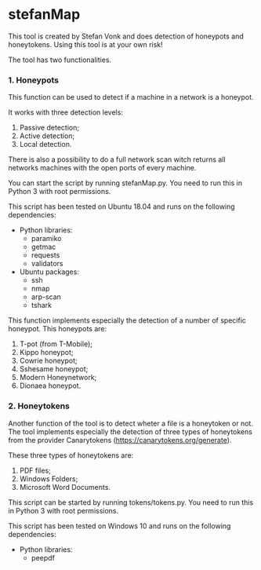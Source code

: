 # stefanMap
This tool is created by Stefan Vonk and does detection of honeypots and honeytokens. Using this tool is at your own risk!

The tool has two functionalities.

### 1. Honeypots
This function can be used to detect if a machine in a network is a honeypot.

It works with three detection levels:
1. Passive detection;
2. Active detection;
3. Local detection.

There is also a possibility to do a full network scan witch returns 
all networks machines with the open ports of every machine.

You can start the script by running stefanMap.py.
You need to run this in Python 3 with root permissions.

This script has been tested on Ubuntu 18.04 and runs on the following dependencies:
- Python libraries:
    - paramiko
    - getmac
    - requests
    - validators
- Ubuntu packages:
    - ssh
    - nmap
    - arp-scan
    - tshark

This function implements especially the detection of a number of specific honeypot.
This honeypots are:
1. T-pot (from T-Mobile);
2. Kippo honeypot;
3. Cowrie honeypot;
4. Sshesame honeypot;
5. Modern Honeynetwork;
6. Dionaea honeypot.

### 2. Honeytokens
Another function of the tool is to detect wheter a file is a honeytoken or not.
The tool implements especially the detection of three types of honeytokens from
the provider Canarytokens (https://canarytokens.org/generate).

These three types of honeytokens are:
1. PDF files;
2. Windows Folders;
3. Microsoft Word Documents.

This script can be started by running tokens/tokens.py.
You need to run this in Python 3 with root permissions.

This script has been tested on Windows 10 and runs on the following dependencies:
- Python libraries:
    - peepdf
